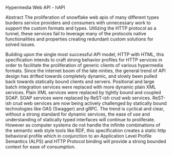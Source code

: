 Hypermedia Web API - hAPI

Abstract
The proliferation of snowflake web apis of many different types burdens service providers and consumers with unnecessary work to support the custom formats and types.  Utilizing the HTTP protocol as a tunnel, these services fail to leverage many of the protocols native functionalities and properties creating redundant custom solutions for solved issues.

Building upon the single most successful API model, HTTP with HTML, this specification intends to craft strong behavior profiles for HTTP services in order to facilitate the proliferation of generic clients of various hypermedia formats.  Since the internet boom of the late ninties, the general trend of API design has drifted towards completely dynamic, and slowly been pulled back towards statically bound clients and servers.  Positional and large batch integration services were replaced with more dynamic plain XML services.  Plain XML services were replaced by tightly bound and coupled SOAP.  SOAP services were replaced by ReST-ish crud web services.  ReST-ish crud web services are now being actively challenged by statically bound technologies like OAS (Swagger) and gRPC.  The trend is cyclical and clear, without a strong standard for dynamic services, the ease of use and understanding of statically typed interfaces will continue to proliferate.  However as computer systems do not handle the infinite combinations of the semantic web style tools like RDF, this specification creates a static http behavioral profile which in conjunction to an Application Level Profile Semantics (ALPS) and HTTP Protocol binding will provide a strong bounded context for ease of consumption.
